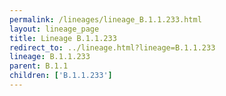 ```yaml
---
permalink: /lineages/lineage_B.1.1.233.html
layout: lineage_page
title: Lineage B.1.1.233
redirect_to: ../lineage.html?lineage=B.1.1.233
lineage: B.1.1.233
parent: B.1.1
children: ['B.1.1.233']
---
```

